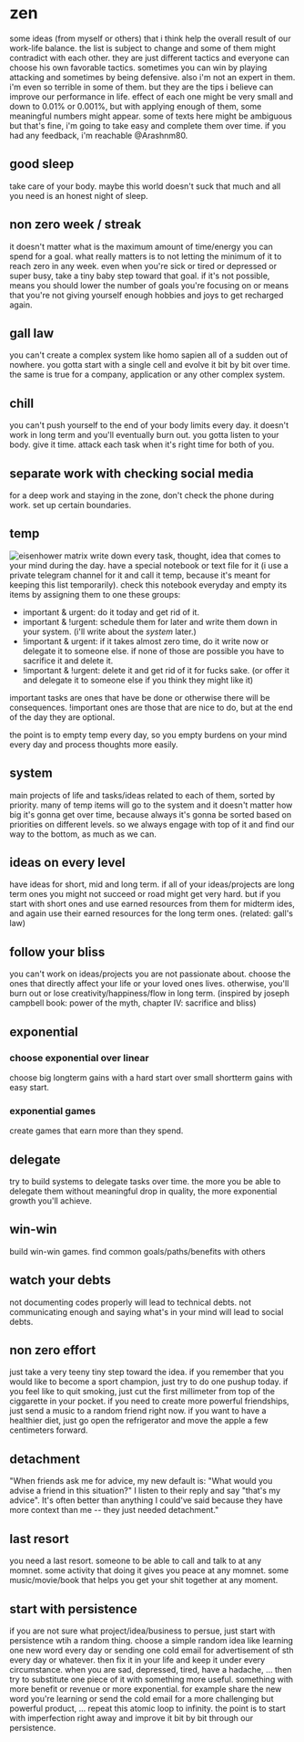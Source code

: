 # zen
some ideas (from myself or others) that i think help the overall result of our work-life balance. the list is subject to change and some of them might contradict with each other. they are just different tactics and everyone can choose his own favorable tactics. sometimes you can win by playing attacking and sometimes by being defensive. also i'm not an expert in them. i'm even so terrible in some of them. but they are the tips i believe can improve our performance in life. effect of each one might be very small and down to 0.01% or 0.001%, but with applying enough of them, some meaningful numbers might appear. some of texts here might be ambiguous but that's fine, i'm going to take easy and complete them over time. if you had any feedback, i'm reachable @Arashnm80.

## good sleep
take care of your body. maybe this world doesn't suck that much and all you need is an honest night of sleep.
## non zero week / streak
it doesn't matter what is the maximum amount of time/energy you can spend for a goal. what really matters is to not letting the minimum of it to reach zero in any week. even when you're sick or tired or depressed or super busy, take a tiny baby step toward that goal. if it's not possible, means you should lower the number of goals you're focusing on or means that you're not giving yourself enough hobbies and joys to get recharged again.
## gall law
you can't create a complex system like homo sapien all of a sudden out of nowhere. you gotta start with a single cell and evolve it bit by bit over time. the same is true for a company, application or any other complex system.
## chill
you can't push yourself to the end of your body limits every day. it doesn't work in long term and you'll eventually burn out. you gotta listen to your body. give it time. attack each task when it's right time for both of you.
## separate work with checking social media
for a deep work and staying in the zone, don't check the phone during work. set up certain boundaries.
## temp
![eisenhower matrix](https://images.prismic.io/thedecisionlab/aEFOirh8WN-LVoeQ_image2.png?auto=format,compress)
write down every task, thought, idea that comes to your mind during the day. have a special notebook or text file for it (i use a private telegram channel for it and call it temp, because it's meant for keeping this list temporarily). check this notebook everyday and empty its items by assigning them to one these groups:
- important & urgent: do it today and get rid of it.
- important & !urgent: schedule them for later and write them down in your system. (i'll write about the *system* later.) 
- !important & urgent: if it takes almost zero time, do it write now or delegate it to someone else. if none of those are possible you have to sacrifice it and delete it.
- !important & !urgent: delete it and get rid of it for fucks sake. (or offer it and delegate it to someone else if you think they might like it)

important tasks are ones that have be done or otherwise there will be consequences. !important ones are those that are nice to do, but at the end of the day they are optional.

the point is to empty temp every day, so you empty burdens on your mind every day and process thoughts more easily.

## system
main projects of life and tasks/ideas related to each of them, sorted by priority.
many of temp items will go to the system and it doesn't matter how big it's gonna get over time, because always it's gonna be sorted based on priorities on different levels. so we always engage with top of it and find our way to the bottom, as much as we can.

## ideas on every level
have ideas for short, mid and long term. if all of your ideas/projects are long term ones you might not succeed or road might get very hard. but if you start with short ones and use earned resources from them for midterm ides, and again use their earned resources for the long term ones. (related: gall's law)

## follow your bliss
you can't work on ideas/projects you are not passionate about. choose the ones that directly affect your life or your loved ones lives. otherwise, you'll burn out or lose creativity/happiness/flow in long term.
(inspired by joseph campbell book: power of the myth, chapter IV: sacrifice and bliss)

## exponential
### choose exponential over linear
choose big longterm gains with a hard start over small shortterm gains with easy start.
### exponential games
create games that earn more than they spend.

## delegate
try to build systems to delegate tasks over time. the more you be able to delegate them without meaningful drop in quality, the more exponential growth you'll achieve.

## win-win
build win-win games. find common goals/paths/benefits with others

## watch your debts
not documenting codes properly will lead to technical debts. not communicating enough and saying what's in your mind will lead to social debts.

## non zero effort
just take a very teeny tiny step toward the idea. if you remember that you would like to become a sport champion, just try to do one pushup today. if you feel like to quit smoking, just cut the first millimeter from top of the ciggarette in your pocket. if you need to create more powerful friendships, just send a music to a random friend right now. if you want to have a healthier diet, just go open the refrigerator and move the apple a few centimeters forward.

## detachment
"When friends ask me for advice, my new default is:
"What would you advise a friend in this situation?"
I listen to their reply and say "that's my advice".
It's often better than anything I could've said because they have more context than me -- they just needed detachment."

## last resort
you need a last resort. someone to be able to call and talk to at any momnet. some activity that doing it gives you peace at any momnet. some music/movie/book that helps you get your shit together at any moment.

## start with persistence
if you are not sure what project/idea/business to persue, just start with persistence wtih a random thing. choose a simple random idea like learning one new word every day or sending one cold email for advertisement of sth every day or whatever. then fix it in your life and keep it under every circumstance. when you are sad, depressed, tired, have a hadache, ... then try to substitute one piece of it with something more useful. something with more benefit or revenue or more exponential. for example share the new word you're learning or send the cold email for a more challenging but powerful product, ... repeat this atomic loop to infinity. the point is to start with imperfection right away and improve it bit by bit through our persistence.